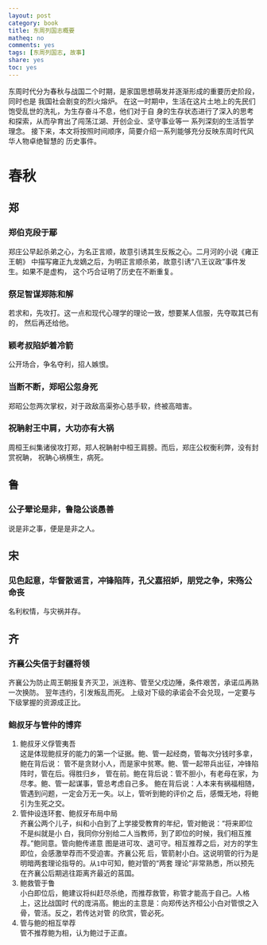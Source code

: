 ```yaml
---
layout: post
category: book
title: 东周列国志概要
matheq: no
comments: yes
tags: [东周列国志, 故事]
share: yes
toc: yes
---
```


东周时代分为春秋与战国二个时期，是家国思想萌发并逐渐形成的重要历史阶段，同时也是
我国社会剧变的烈火熔炉。
在这一时期中，生活在这片土地上的先民们饱受乱世的洗礼，为生存奋斗不息，他们对于自
身的生存状态进行了深入的思考和探索，从而孕育出了闯荡江湖、开创企业、坚守事业等一
系列深刻的生活哲学理念。
接下来，本文将按照时间顺序，简要介绍一系列能够充分反映东周时代风华人物卓绝智慧的
历史事件。

# 春秋

## 郑

### 郑伯克段于鄢

郑庄公早起杀弟之心，为名正言顺，故意引诱其生反叛之心。二月河的小说《雍正王朝》
中描写雍正九龙嫡之后，为明正言顺杀弟，故意引诱“八王议政”事件发生。如果不是虚构，
这个巧合证明了历史在不断重复。

### 祭足智谋郑陈和解

若求和，先攻打。这一点和现代心理学的理论一致，想要某人信服，先夺取其已有的，
然后再还给他。

### 颖考叔陷妒着冷箭

公开场合，争名夺利，招人嫉恨。

### 当断不断，郑昭公忽身死

郑昭公忽两次掌权，对于政敌高渠弥心慈手软，终被高暗害。

### 祝聃射王中肩，大功亦有大祸

周桓王纠集诸侯攻打郑，郑人祝聃射中桓王肩膀。而后，郑庄公权衡利弊，没有封赏祝聃，
祝聃心祸横生，病死。

## 鲁

### 公子翚论是非，鲁隐公谈愚善

说是非之事，便是是非之人。

## 宋

### 见色起意，华督散谣言，冲锋陷阵，孔父嘉招妒，朋党之争，宋殇公命丧

名利权情，与灾祸并存。

## 齐

### 齐襄公失信于封疆将领

齐襄公为防止周王朝报复齐灭卫，派连称、管至父戍边陲，条件艰苦，承诺瓜再熟一次换防。
翌年违约，引发叛乱而死。
上级对下级的承诺会不会兑现，一定要与下级掌握的资源成正比。

### 鲍叔牙与管仲的博弈

1. 鲍叔牙义俘管夷吾  
这是体现鲍叔牙的能力的第一个证据。鲍、管一起经商，管每次分钱时多拿，鲍在背后说：
管不是贪财小人，而是家中贫寒。鲍、管一起带兵出征，冲锋陷阵时，管在后。得胜归乡，
管在前。鲍在背后说：管不胆小，有老母在家，为尽孝。鲍、管一起谋事，管总考虑自己多。
鲍在背后说：人本来有祸福相随，管遇到问题，一定会万无一失。以上，管听到鲍的评价之
后，感慨无地，将鲍引为生死之交。
2. 管仲设连环套、鲍叔牙布局中局  
齐襄公两个儿子，纠和小白到了上学接受教育的年纪，管对鲍说：“将来即位不是纠就是小
白，我同你分别给二人当教师，到了即位的时候，我们相互推荐。”鲍同意。管向鲍传递意
图是进可攻、退可守。相互推荐之后，对方的学生即位，会感激举荐而不受迫害。齐襄公死
后，管箭射小白。这说明管的行为是明暗两套理论指导的。从`1`中可知，鲍对管的“两套
理论”非常熟悉，所以预先在齐襄公后期逃往距离齐最近的莒国。
3. 鲍救管于鲁  
小白即位后，鲍建议将纠赶尽杀绝，而推荐救管，称管才能高于自己。人格上，这比战国时
代的庞涓高。鲍出的主意是：向郑传达齐桓公小白对管恨之入骨，管活。反之，若传达对管
的欣赏，管必死。
4. 管与鲍的相互举荐  
管不推荐鲍为相，认为鲍过于正直。

